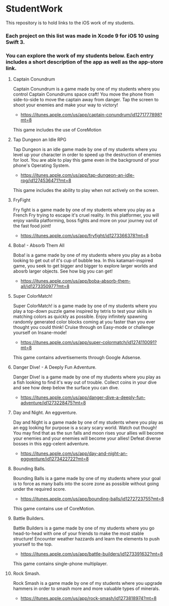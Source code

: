 # StudentWork
This repository is to hold links to the iOS work of my students.

### Each project on this list was made in Xcode 9 for iOS 10 using Swift 3. 

### You can explore the work of my students below. Each entry includes a short description of the app as well as the app-store link.

1. Captain Conundrum 

   Captain Conundrum is a game made by one of my students where you control Captain Conundrums space craft! You move the          phone from side-to-side to move the captain away from danger. Tap the screen to shoot your enemies and make your way to        victory!

   * https://itunes.apple.com/us/app/captain-conundrum/id1271777898?mt=8

   This game includes the use of CoreMotion

2. Tap Dungeon an Idle RPG

   Tap Dungeon is an idle game made by one of my students where you level up your character in order to speed up the              destruction of enemies for loot. You are able to play this game even in the background of your phone's Operating System.
   
   * https://itunes.apple.com/us/app/tap-dungeon-an-idle-rpg/id1274536471?mt=8
   
   This game includes the ability to play when not actively on the screen.
   
3. FryFight

   Fry fight is a game made by one of my students where you play as a French Fry trying to escape it's cruel reality. In this    platformer, you will enjoy vanilla platforming, boss fights and more on your journey out of the fast food joint!
   
   * https://itunes.apple.com/us/app/fryfight/id1273366378?mt=8

4. Boba! - Absorb Them All

   Boba! is a game made by one of my students where you play as a boba looking to get out of it's cup of bubble tea. In this      katamari-inspired game, you seek to get bigger and bigger to explore larger worlds and abosrb larger objects. See how big      you can get!
   
   * https://itunes.apple.com/us/app/boba-absorb-them-all/id1273350977?mt=8
   
5. Super ColorMatch!

   Super ColorMatch! is a game made by one of my students where you play a top-down puzzle game inspired by tetris to test        your skills in matching colors as quickly as possible. Enjoy infinitely spawning randomly generated color blocks coming at    you faster than you ever thought you could think! Cruise through on Easy-mode or challenge yourself on Insane-mode!
   
   * https://itunes.apple.com/us/app/super-colormatch/id1274110091?mt=8
   
   This game contains advertisements through Google Adsense. 
   
6. Danger Dive! - A Deeply Fun Adventure. 

   Danger Dive! is a game made by one of my students where you play as a fish looking to find it's way out of trouble. Collect    coins in your dive and see how deep below the surface you can dive.
   
   * https://itunes.apple.com/us/app/danger-dive-a-deeply-fun-adventure/id1273228475?mt=8
   
7. Day and Night. An eggventure.

   Day and Night is a game made by one of my students where you play as an egg looking for purpose is a scary scary world.        Watch out though! You may find that as the sun falls and moon rises your allies will become your enemies and your enemies      will become your allies! Defeat diverse bosses in this egg-celent adventure. 
   
   * https://itunes.apple.com/us/app/day-and-night-an-eggventure/id1273422722?mt=8
   
8. Bounding Balls.

   Bounding Balls is a game made by one of my students where your goal is to force as many balls into the score zone as          possible without going under the required score. 
   
   * https://itunes.apple.com/us/app/bounding-balls/id1272723755?mt=8
   
   This game contains use of CoreMotion.
   
9. Battle Builders.

   Battle Builders is a game made by one of my students where you go head-to-head with one of your friends to make the most      stable structure! Encounter weather hazzards and learn the elements to push yourself to the top. 
   
   * https://itunes.apple.com/us/app/battle-builders/id1273391632?mt=8
   
   This game contains single-phone multiplayer.
   
10. Rock Smash.

    Rock Smash is a game made by one of my students where you upgrade hammers in order to smash more and more valuable types       of minerals. 
    
    * https://itunes.apple.com/us/app/rock-smash/id1273818974?mt=8
   
